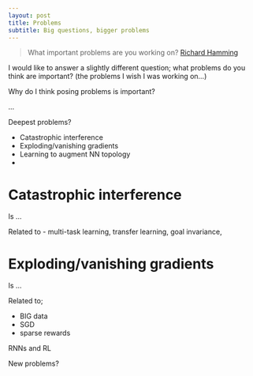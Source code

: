 ```yaml
---
layout: post
title: Problems
subtitle: Big questions, bigger problems
---
```


> What important problems are you working on? [Richard Hamming](http://www.paulgraham.com/hamming.html)

I would like to answer a slightly different question; what problems do you think are important? (the problems I wish I was working on…)

Why do I think posing problems is important? 


…

Deepest problems?
* Catastrophic interference
* Exploding/vanishing gradients
* Learning to augment NN topology
* 


# Catastrophic interference

Is …

Related to - multi-task learning, transfer learning, goal invariance, 

# Exploding/vanishing gradients

Is …

Related to;
* BIG data
* SGD
* sparse rewards

RNNs and RL


New problems?

